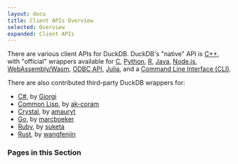```yaml
---
layout: docu
title: Client APIs Overview
selected: Overview
expanded: Client APIs
---
```


There are various client APIs for DuckDB. DuckDB's "native" API is [C++](cpp), with "official" wrappers available for [C](c/overview), [Python](python/overview), [R](r), [Java](java), [Node.js](nodejs/overview), [WebAssembly/Wasm](wasm/overview), [ODBC API](odbc/overview), [Julia](julia), and a [Command Line Interface (CLI)](cli).

There are also contributed third-party DuckDB wrappers for:

- [C#](https://github.com/Giorgi/DuckDB.NET), by [Giorgi](https://github.com/Giorgi)
- [Common Lisp](https://github.com/ak-coram/cl-duckdb), by [ak-coram](https://github.com/ak-coram)
- [Crystal](https://github.com/amauryt/crystal-duckdb), by [amauryt](https://github.com/amauryt)
- [Go](https://github.com/marcboeker/go-duckdb), by [marcboeker](https://github.com/marcboeker)
- [Ruby](https://github.com/suketa/ruby-duckdb), by [suketa](https://github.com/suketa)
- [Rust](https://github.com/wangfenjin/duckdb-rs), by [wangfenjin](https://github.com/wangfenjin)

### Pages in this Section
